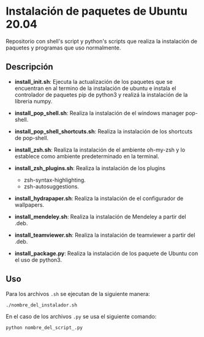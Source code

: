 # Instalación de paquetes de Ubuntu 20.04

Repositorio con shell's script y python's scripts que realiza la instalación de paquetes y programas que uso normalmente.

## Descripción

- **install_init.sh**:
  Ejecuta la actualización de los paquetes que se encuentran en al termino de la instalación de ubuntu e instala el controlador de paquetes pip de python3 y realizá la instalación de la libreria numpy.

- **install_pop_shell.sh**:
  Realiza la instalación de el windows manager pop-shell.

- **install_pop_shell_shortcuts.sh**:
  Realiza la instalación de los shortcuts de pop-shell.

- **install_zsh.sh**:
  Realiza la instalación de el ambiente oh-my-zsh y lo establece como ambiente predeterminado en la terminal.

- **install_zsh_plugins.sh**:
  Realiza la instalación de los plugins

  - zsh-syntax-highlighting.
  - zsh-autosuggestions.

- **install_hydrapaper.sh**:
  Realiza la instalación de el configurador de wallpapers.

- **install_mendeley.sh**:
  Realiza la instalación de Mendeley a partir del .deb.

- **install_teamviewer.sh**:
  Realiza la instalación de teamviewer a partir del .deb.

- **install_package.py**:
  Realiza la instalación de los paquete de Ubuntu con el uso de python3.

## Uso

Para los archivos `.sh` se ejecutan de la siguiente manera:

```bash
./nombre_del_instalador.sh
```

En el caso de los archivos `.py` se usa el siguiente comando:

```bash
python nombre_del_script_.py
```
